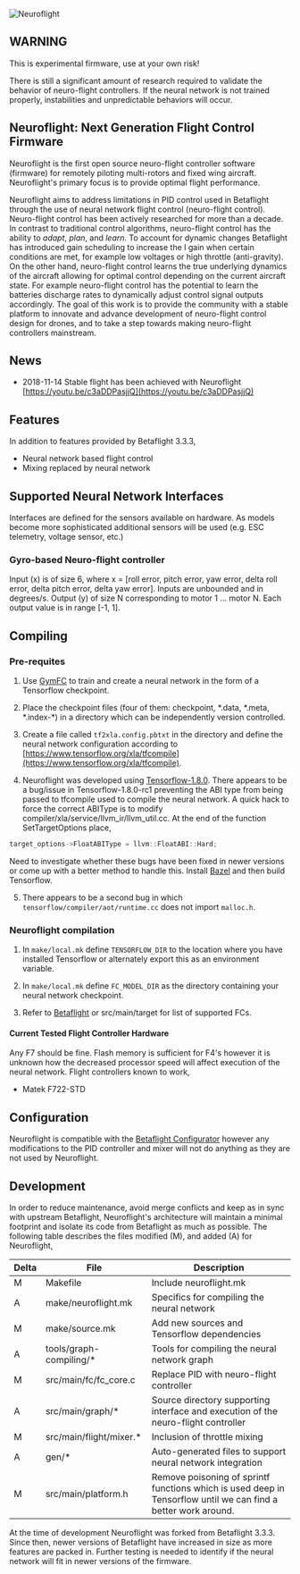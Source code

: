 ![Neuroflight](https://github.com/wil3/neuroflight/raw/v3.3.x-neuroflight/logo.png)

## WARNING 
This is experimental firmware, use at your own risk!

There is still a significant amount of research required to validate the
behavior of neuro-flight controllers. If the neural network is not trained properly, instabilities and unpredictable behaviors will occur.  

## Neuroflight: Next Generation Flight Control Firmware

Neuroflight is the first open source neuro-flight controller software (firmware) for remotely piloting multi-rotors and fixed wing aircraft. Neuroflight's primary focus is to provide optimal flight performance.  

Neuroflight aims to address limitations in PID control used in Betaflight
through the use of neural network flight control (neuro-flight control). Neuro-flight control has been actively researched for more than a decade. In contrast to traditional control algorithms, neuro-flight control has the ability to *adapt*, *plan*, and *learn*. To account for dynamic changes Betaflight has introduced gain scheduling to increase the I gain when certain conditions are met, for example low voltages or high throttle (anti-gravity). On the other hand, neuro-flight control learns the true underlying dynamics of the aircraft allowing for optimal control depending on the current aircraft state. For example neuro-flight control has the potential to learn the batteries discharge rates to dynamically adjust control signal outputs accordingly.  The goal of this work is to provide the community with a
stable platform to innovate and advance development of neuro-flight control design for drones, and to take a step towards
making neuro-flight controllers mainstream.

## News

* 2018-11-14 Stable flight has been achieved with Neuroflight [https://youtu.be/c3aDDPasjjQ](https://youtu.be/c3aDDPasjjQ)

## Features

In addition to features provided by Betaflight 3.3.3,

* Neural network based flight control
* Mixing replaced by neural network 

## Supported Neural Network Interfaces 
Interfaces are defined for the sensors available on hardware. As models become
more sophisticated additional sensors will be used (e.g. ESC telemetry, voltage
sensor, etc.)

### Gyro-based Neuro-flight controller 
Input (x) is of size 6, where x = [roll error, pitch error, yaw error, delta roll error, delta pitch error, delta yaw error]. Inputs are unbounded and in degrees/s. Output (y) of size N corresponding
    to motor 1 ... motor N. Each output value is in range [-1, 1].

## Compiling

### Pre-requites 

1) Use [GymFC](https://github.com/wil3/gymfc) to train and create a neural network in the
form of a Tensorflow checkpoint.  

2) Place the checkpoint files (four of them: checkpoint, \*.data, \*.meta,
\*.index-\*) in a directory which can be independently version
controlled. 

3) Create a file called `tf2xla.config.pbtxt` in the directory and define the
neural network configuration according to [https://www.tensorflow.org/xla/tfcompile](https://www.tensorflow.org/xla/tfcompile).

4) Neuroflight was developed using [Tensorflow-1.8.0](https://github.com/tensorflow/tensorflow/releases/tag/v1.8.0). 
There appears to be a bug/issue in Tensorflow-1.8.0-rc1 preventing the ABI type from being passed to tfcompile used to compile the neural network. A quick hack to force the correct ABIType is to modify compiler/xla/service/llvm_ir/llvm_util.cc. At the end of the
function SetTargetOptions place,   
```C++
target_options->FloatABIType = llvm::FloatABI::Hard;
```
Need to investigate whether these bugs have been fixed in newer versions or
come up with a better method to handle this. Install [Bazel](https://bazel.build/) and then build Tensorflow.

5) There appears to be a second bug in which `tensorflow/compiler/aot/runtime.cc` does not import `malloc.h`.

### Neuroflight compilation
1) In `make/local.mk` define `TENSORFLOW_DIR` to the location where you have
installed Tensorflow or alternately export this as an environment variable. 

2) In `make/local.mk` define  `FC_MODEL_DIR` as the directory containing
your neural network checkpoint.

3) Refer to [Betaflight](https://github.com/betaflight/betaflight) or
src/main/target for list of supported FCs.

#### Current Tested Flight Controller Hardware
Any F7 should be fine. Flash memory is sufficient for F4's however it is unknown how the decreased processor speed will affect
execution of the neural network. Flight controllers known to work, 

* Matek F722-STD

## Configuration

Neuroflight is compatible with the [Betaflight
Configurator](https://chrome.google.com/webstore/detail/betaflight-configurator/kdaghagfopacdngbohiknlhcocjccjao)
however any modifications to the PID controller and mixer will not do anything
as they are not used by Neuroflight.

## Development
In order to reduce maintenance, avoid merge conflicts and keep as in sync with
upstream Betaflight, Neuroflight's architecture will maintain a minimal footprint and
isolate its code from Betaflight as much as possible. The following table
describes the  files modified (M), and added (A) for Neuroflight,

| Delta | File | Description |
| --- | --- | --- |
| M     | Makefile                  | Include neuroflight.mk |
| A     | make/neuroflight.mk             | Specifics for compiling the neural network |
| M     | make/source.mk            | Add new sources and Tensorflow dependencies |
| A     | tools/graph-compiling/&ast;    | Tools for compiling the neural network graph |
| M     | src/main/fc/fc_core.c     | Replace PID with neuro-flight controller|
| A     | src/main/graph/&ast;           | Source directory supporting interface and execution of the neuro-flight controller |
| M     | src/main/flight/mixer.&ast;   | Inclusion of throttle mixing | 
| A     | gen/&ast;                | Auto-generated files to support neural network integration |
| M     | src/main/platform.h | Remove poisoning of sprintf functions which is used deep in Tensorflow until we can find a better work around. | 


At the time of
development Neuroflight was forked from Betaflight 3.3.3. Since then, newer versions
of Betaflight have increased in size as more features are packed in. Further
testing is needed to identify if the neural network will fit in newer versions
of the firmware. 

